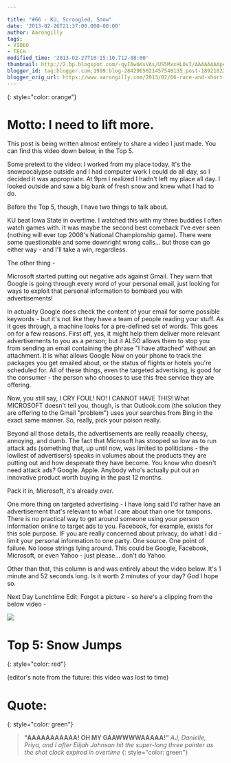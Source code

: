 ```yaml
---

title: "#66 - KU, Scroogled, Snow"
date: '2013-02-26T21:37:00.000-08:00'
author: Aarongilly
tags:
- VIDEO
- TECH
modified_time: '2013-02-27T10:15:10.712-08:00'
thumbnail: http://2.bp.blogspot.com/-qyIAwAKsVAs/US5MxxHLOvI/AAAAAAAApeo/yGXVGTVICRY/s72-c/Snow+Jump+Screenshot.png
blogger_id: tag:blogger.com,1999:blog-2842965021457548135.post-1892102264978841297
blogger_orig_url: https://www.aarongilly.com/2013/02/66-rare-and-short-post.html
---
```


{: style="color: orange"}
# Motto: I need to lift more.

This post is being written almost entirely to share a video I just made. You can find this video down below, in the Top 5. 

Some pretext to the video:
I worked from my place today. It's the snowpocalypse outside and I had computer work I could do all day, so I decided it was appropriate. At 9pm I realized I hadn't left my place all day. I looked outside and saw a big bank of fresh snow and knew what I had to do.

Before the Top 5, though, I have two things to talk about.

KU beat Iowa State in overtime. I watched this with my three buddies I often watch games with. It was maybe the second best comeback I've ever seen (nothing will ever top 2008's National Championship game). There were some questionable and some downright wrong calls... but those can go either way - and I'll take a win, regardless.

The other thing -

Microsoft started putting out negative ads against Gmail. They warn that Google is going through every word of your personal email, just looking for ways to exploit that personal information to bombard you with advertisements!

In actuality Google does check the content of your email for some possible keywords - but it's not like they have a team of people reading your stuff. As it goes through, a machine looks for a pre-defined set of words. This goes on for a few reasons. First off, yes, it might help them deliver more relevant advertisements to you as a person; but it ALSO allows them to stop you from sending an email containing the phrase "I have attached" without an attachment. It is what allows Google Now on your phone to track the packages you get emailed about, or the status of flights or hotels you're scheduled for. All of these things, even the targeted advertising, is good for the consumer - the person who chooses to use this free service they are offering. 

Now, you still say, I CRY FOUL! NO! I CANNOT HAVE THIS! What MICROSOFT doesn't tell you, though, is that Outlook.com (the solution they are offering to the Gmail "problem") uses your searches from Bing in the exact same manner. So, really, pick your poison really.

Beyond all those details, the advertisements are really reaaally cheesy, annoying, and dumb. The fact that Microsoft has stooped so low as to run attack ads (something that, up until now, was limited to politicians - the lowliest of advertisers) speaks in volumes about the products they are putting out and how desperate they have become. You know who doesn't need attack ads? Google. Apple. Anybody who's actually put out an innovative product worth buying in the past 12 months.

Pack it in, Microsoft, it's already over.

One more thing on targeted advertising -
I have long said I'd rather have an advertisement that's relevant to what I care about than one for tampons. There is no practical way to get around someone using your person information online to target ads to you. Facebook, for example, exists for this sole purpose. IF you are really concerned about privacy, do what I did - limit your personal information to one party. One source. One point of failure. No loose strings lying around. This could be Google, Facebook, Microsoft, or even Yahoo - just please... don't do Yahoo.

Other than that, this column is and was entirely about the video below. It's 1 minute and 52 seconds long. Is it worth 2 minutes of your day? God I hope so.

Next Day Lunchtime Edit:
Forgot a picture - so here's a clipping from the below video -

![](http://2.bp.blogspot.com/-qyIAwAKsVAs/US5MxxHLOvI/AAAAAAAApeo/yGXVGTVICRY/s640/Snow+Jump+Screenshot.png)

# Top 5: Snow Jumps
{: style="color: red"}

(editor's note from the future: this video was lost to time)

# Quote:
{: style="color: green"}
> **"AAAAAAAAAAA! OH MY GAAWWWWAAAAA!”**
<cite>AJ, Danielle, Priya, and I after Elijah Johnson hit the super-long three pointer as the shot clock expired in overtime</cite>
{: style="color: green"}
